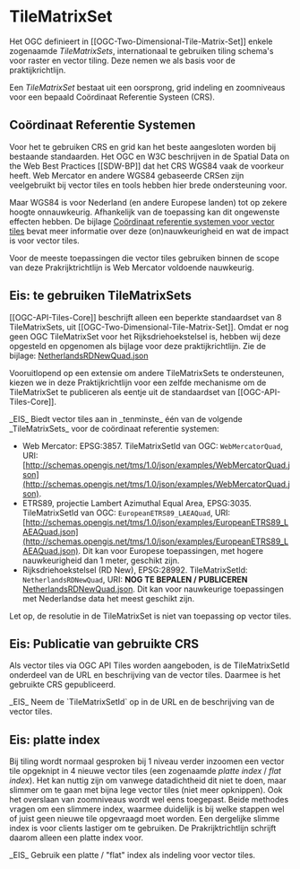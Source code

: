 # TileMatrixSet

Het OGC definieert in [[OGC-Two-Dimensional-Tile-Matrix-Set]] enkele zogenaamde _TileMatrixSets_, internationaal te gebruiken tiling schema's voor raster en vector tiling. Deze nemen we als basis voor de praktijkrichtlijn.

Een _TileMatrixSet_ bestaat uit een oorsprong, grid indeling en zoomniveaus voor een bepaald Coördinaat Referentie Systeen (CRS).

## Coördinaat Referentie Systemen
<div class="informative">
Voor het te gebruiken CRS en grid kan het beste aangesloten worden bij bestaande standaarden. Het OGC en W3C beschrijven in de Spatial Data on the Web Best Practices [[SDW-BP]] dat het CRS WGS84 vaak de voorkeur heeft. Web Mercator en andere WGS84 gebaseerde CRSen zijn veelgebruikt bij vector tiles en tools hebben hier brede ondersteuning voor.

Maar WGS84 is voor Nederland (en andere Europese landen) tot op zekere hoogte onnauwkeurig. Afhankelijk van de toepassing kan dit ongewenste effecten hebben. De bijlage [Coördinaat referentie systemen voor vector tiles](#CRSachtergrond) bevat meer informatie over deze (on)nauwkeurigheid en wat de impact is voor vector tiles.

Voor de meeste toepassingen die vector tiles gebruiken binnen de scope van deze Prakrijktrichtlijn is Web Mercator voldoende nauwkeurig.
</div>

## Eis: te gebruiken TileMatrixSets
[[OGC-API-Tiles-Core]] beschrijft alleen een beperkte standaardset van 8 TileMatrixSets, uit [[OGC-Two-Dimensional-Tile-Matrix-Set]]. Omdat er nog geen OGC TileMatrixSet voor het Rijksdriehoekstelsel is, hebben wij deze opgesteld en opgenomen als bijlage voor deze praktijkrichtlijn. Zie de bijlage: [NetherlandsRDNewQuad.json](media/NetherlandsRDNewQuad.json)

Vooruitlopend op een extensie om andere TileMatrixSets te ondersteunen, kiezen we in deze Praktijkrichtlijn voor een zelfde mechanisme om de TileMatrixSet te publiceren als eentje uit de standaardset van [[OGC-API-Tiles-Core]].

<div class="advisement">
_EIS_ Biedt vector tiles aan in _tenminste_ één van de volgende _TileMatrixSets_ voor de coördinaat referentie systemen:

* Web Mercator: EPSG:3857. TileMatrixSetId van OGC: `WebMercatorQuad`, URI: [http://schemas.opengis.net/tms/1.0/json/examples/WebMercatorQuad.json](http://schemas.opengis.net/tms/1.0/json/examples/WebMercatorQuad.json).
* ETRS89, projectie Lambert Azimuthal Equal Area, EPSG:3035. TileMatrixSetId van OGC: `EuropeanETRS89_LAEAQuad`, URI: [http://schemas.opengis.net/tms/1.0/json/examples/EuropeanETRS89_LAEAQuad.json](http://schemas.opengis.net/tms/1.0/json/examples/EuropeanETRS89_LAEAQuad.json). Dit kan voor Europese toepassingen, met hogere nauwkeurigheid dan 1 meter, geschikt zijn.
* Rijksdriehoekstelsel (RD New), EPSG:28992. TileMatrixSetId: `NetherlandsRDNewQuad`, URI: **NOG TE BEPALEN / PUBLICEREN** [NetherlandsRDNewQuad.json](media/NetherlandsRDNewQuad.json). Dit kan voor nauwkeurige toepassingen met Nederlandse data het meest geschikt zijn.
</div>

Let op, de resolutie in de TileMatrixSet is niet van toepassing op vector tiles.

## Eis: Publicatie van gebruikte CRS
Als vector tiles via OGC API Tiles worden aangeboden, is de TileMatrixSetId onderdeel van de URL en beschrijving van de vector tiles. Daarmee is het gebruikte CRS gepubliceerd.

<div class="advisement">
_EIS_ Neem de `TileMatrixSetId` op in de URL en de beschrijving van de vector tiles.
</div>

## Eis: platte index
Bij tiling wordt normaal gesproken bij 1 niveau verder inzoomen een vector tile opgeknipt in 4 nieuwe vector tiles (een zogenaamde _platte index_ / _flat index_). Het kan nuttig zijn om vanwege datadichtheid dit niet te doen, maar slimmer om te gaan met bijna lege vector tiles (niet meer opknippen). Ook het overslaan van zoomniveaus wordt wel eens toegepast. Beide methodes vragen om een slimmere index, waarmee duidelijk is bij welke stappen wel of juist geen nieuwe tile opgevraagd moet worden. Een dergelijke slimme index is voor clients lastiger om te gebruiken. De Prakrijktrichtlijn schrijft daarom alleen een platte index voor.

<div class="advisement">
_EIS_ Gebruik een platte / "flat" index als indeling voor vector tiles.
</div>
